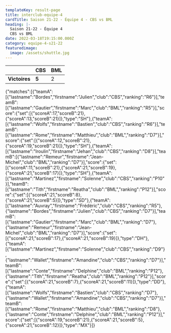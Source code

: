 ```yaml
---
templateKey: result-page
title: interclub-equipe-4
cardTitle: Saison 21-22 - Équipe 4 - CBS vs BML
heading: |-
  Saison 21-22 - Équipe 4
  CBS vs BML
date: 2022-03-18T19:15:00.000Z
category: equipe-4-s21-22
featuredimage:
  image: /assets/shuttle.jpg
---
```

|               | CBS   | BML |
| ------------- | ----- | --- |
| **Victoires** | **5** | 2   |

<scoreboard>{"matches":[{"teamA":[{"lastname":"Bordes","firstname":"Julien","club":"CBS","ranking":"R6"}],"teamB":[{"lastname":"Gautier","firstname":"Marc","club":"BML","ranking":"R5"}],"score":{"set":[{"scoreA":17,"scoreB":21},{"scoreA":13,"scoreB":21}]},"type":"SH"},{"teamA":[{"lastname":"Wolfs","firstname":"Bastien","club":"CBS","ranking":"R6"}],"teamB":[{"lastname":"Rome","firstname":"Matthieu","club":"BML","ranking":"D7"}],"score":{"set":[{"scoreA":12,"scoreB":21},{"scoreA":19,"scoreB":21}]},"type":"SH"},{"teamA":[{"lastname":"Iroulin","firstname":"Jehan","club":"CBS","ranking":"D8"}],"teamB":[{"lastname":"Remeur","firstname":"Jean-Michel","club":"BML","ranking":"D7"}],"score":{"set":[{"scoreA":11,"scoreB":21},{"scoreA":21,"scoreB":19},{"scoreA":21,"scoreB":17}]},"type":"SH"},{"teamA":[{"lastname":"Martinez","firstname":"Solenne","club":"CBS","ranking":"P10"}],"teamB":[{"lastname":"Tith","firstname":"Reatha","club":"BML","ranking":"P12"}],"score":{"set":[{"scoreA":21,"scoreB":8},{"scoreA":21,"scoreB":5}]},"type":"SD"},{"teamA":[{"lastname":"Auvray","firstname":"Frédéric","club":"CBS","ranking":"R5"},{"lastname":"Bordes","firstname":"Julien","club":"CBS","ranking":"D7"}],"teamB":[{"lastname":"Gautier","firstname":"Marc","club":"BML","ranking":"D7"},{"lastname":"Remeur","firstname":"Jean-Michel","club":"BML","ranking":"D7"}],"score":{"set":[{"scoreA":21,"scoreB":17},{"scoreA":21,"scoreB":19}]},"type":"DH"},{"teamA":[{"lastname":"Martinez","firstname":"Solenne","club":"CBS","ranking":"D9"},{"lastname":"Wallet","firstname":"Amandine","club":"CBS","ranking":"D7"}],"teamB":[{"lastname":"Conte","firstname":"Delphine","club":"BML","ranking":"P12"},{"lastname":"Tith","firstname":"Reatha","club":"BML","ranking":"P12"}],"score":{"set":[{"scoreA":21,"scoreB":7},{"scoreA":21,"scoreB":11}]},"type":"DD"},{"teamA":[{"lastname":"Wolfs","firstname":"Bastien","club":"CBS","ranking":"D7"},{"lastname":"Wallet","firstname":"Amandine","club":"CBS","ranking":"D7"}],"teamB":[{"lastname":"Rome","firstname":"Matthieu","club":"BML","ranking":"D8"},{"lastname":"Conte","firstname":"Delphine","club":"BML","ranking":"P12"}],"score":{"set":[{"scoreA":19,"scoreB":21},{"scoreA":21,"scoreB":5},{"scoreA":21,"scoreB":12}]},"type":"MX"}]}</scoreboard>
